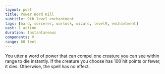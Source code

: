 ```yaml
---
layout: post
title: Power Word Kill
subtitle: 9th-level enchantment
tags: [bard, sorcerer, warlock, wizard, level9, enchantment]
cast: 1 action
duration: Instantaneous
components: V
range: 60 feet
---
```

You utter a word of power that can compel one creature you can see within range to die instantly.  If the creature you choose has 100 hit points or fewer, it dies. Otherwise, the spell has no effect.